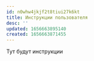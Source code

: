 ```yaml
---
id: n0whw4jkjf2t8tiui27k6kt
title: Инструкции пользователя
desc: ''
updated: 1656663895140
created: 1656663871455
---
```


Тут будут инструкции